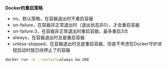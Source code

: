 **Docker的重启策略**

* no，默认策略，在容器退出时不重启容器
* on-failure，在容器非正常退出时（退出状态非0），才会重启容器
* on-failure:3，在容器非正常退出时重启容器，最多重启3次
* always，在容器退出时总是重启容器
* unless-stopped，在容器退出时总是重启容器，但是不考虑在Docker守护进程启动时就已经停止了的容器

```bash
docker run -d --restart=always ba-208
```
